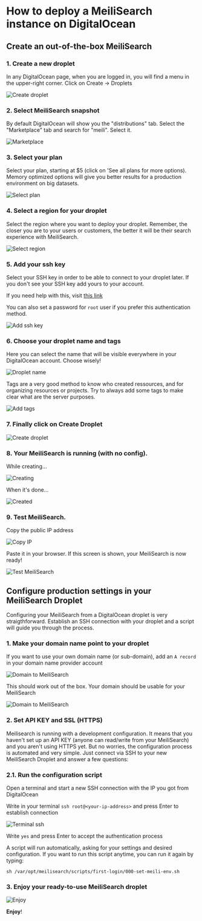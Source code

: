 # How to deploy a MeiliSearch instance on DigitalOcean

## Create an out-of-the-box MeiliSearch

### 1. Create a new droplet

In any DigitalOcean page, when you are logged in, you will find a menu in the upper-right corner. Click on Create -> Droplets

![Create droplet](../../public/image/digitalocean/01.create.png)  

### 2. Select MeiliSearch snapshot

By default DigitalOcean will show you the "distributions" tab. Select the "Marketplace" tab and search for "meili". Select it.

![Marketplace](../../public/image/digitalocean/02.marketplace.png)  

### 3. Select your plan

Select your plan, starting at $5 (click on 'See all plans for more options). Memory optimized options will give you better results for a production environment on big datasets.

![Select plan](../../public/image/digitalocean/03.select-plan.png)  

### 4. Select a region for your droplet

Select the region where you want to deploy your droplet. Remember, the closer you are to your users or customers, the better it will be their search experience with MeiliSearch.

![Select region](../../public/image/digitalocean/04.select-region.png)  

### 5. Add your ssh key

Select your SSH key in order to be able to connect to your droplet later. If you don't see your SSH key add yours to your account.  

If you need help with this, visit [this link](https://www.digitalocean.com/docs/droplets/how-to/add-ssh-keys/to-account/)

You can also set a password for `root` user if you prefer this authentication method.

![Add ssh key](../../public/image/digitalocean/05.add-ssh-key.png)  

### 6. Choose your droplet name and tags

Here you can select the name that will be visible everywhere in your DigitalOcean account. Choose wisely!

![Droplet name](../../public/image/digitalocean/06.droplet-name.png)  

Tags are a very good method to know who created ressources, and for organizing resources or projects. Try to always add some tags to make clear what are the server  purposes.

![Add tags](../../public/image/digitalocean/06.add-tags.png)  

### 7. Finally click on Create Droplet

![Create droplet](../../public/image/digitalocean/07.create-droplet.png)  

### 8. Your MeiliSearch is running (with no config).  

 While creating...  

![Creating](../../public/image/digitalocean/08.creating.png)  

When it's done...  

![Created](../../public/image/digitalocean/08.created-ip.png)  

### 9. Test MeiliSearch.

Copy the public IP address

![Copy IP](../../public/image/digitalocean/09.copy-ip.png)  

Paste it in your browser. If this screen is shown, your MeiliSearch is now ready!

![Test MeiliSearch](../../public/image/digitalocean/09.test-meili.png)  

## Configure production settings in your MeiliSearch Droplet

Configuring your MeiliSearch from a DigitalOcean droplet is very straigthforward. Establish an SSH connection with your droplet and a script will guide you through the process.

### 1. Make your domain name point to your droplet

If you want to use your own domain name (or sub-domain), add an `A record` in your domain name provider account

![Domain to  MeiliSearch](../../public/image/digitalocean/11.domain-a-record.png)  

This should work out of the box. Your domain should be usable for your MeiliSearch

![Domain to  MeiliSearch](../../public/image/digitalocean/11.working-domain.png)  

### 2. Set API KEY and SSL (HTTPS)

Meilisearch is running with a development configuration. It means that you haven't set up an API KEY (anyone can read/write from your MeiliSearch) and you aren't using HTTPS yet. But no worries, the configuration process is automated and very simple. Just connect via SSH to your new MeiliSearch Droplet and answer a few questions:

### 2.1. Run the configuration script

Open a terminal and start a new SSH connection with the IP you got from DigitalOcean  

Write in your terminal `ssh root@<your-ip-address>` and press Enter to establish connection

![Terminal ssh](../../public/image/digitalocean/12.open-terminal-ssh.png)  

Write `yes` and press Enter to accept the authentication process  

A script will run automatically, asking for your settings and desired configuration. If you want to run this script anytime, you can run it again by typing:  

`sh /var/opt/meilisearch/scripts/first-login/000-set-meili-env.sh`

### 3. Enjoy your ready-to-use MeiliSearch droplet

![Enjoy](../../public/image/digitalocean/13.finish.png)  

**Enjoy**!
